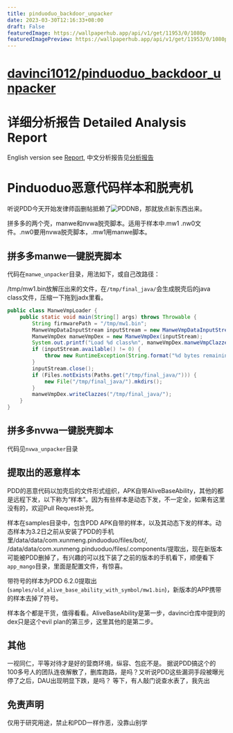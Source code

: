 ```yaml
---
title: pinduoduo_backdoor_unpacker
date: 2023-03-30T12:16:33+08:00
draft: False
featuredImage: https://wallpaperhub.app/api/v1/get/11953/0/1080p
featuredImagePreview: https://wallpaperhub.app/api/v1/get/11953/0/1080p
---
```


# [davinci1012/pinduoduo_backdoor_unpacker](https://github.com/davinci1012/pinduoduo_backdoor_unpacker)

# 详细分析报告 Detailed Analysis Report

English version see [Report](https://github.com/davincifans101/pinduoduo_backdoor_detailed_report/blob/main/report_en.pdf), 中文分析报告见[分析报告](https://github.com/davincifans101/pinduoduo_backdoor_detailed_report/blob/main/report_cn.pdf)

# Pinduoduo恶意代码样本和脱壳机

听说PDD今天开始发律师函删帖抵赖了![PDDNB](https://user-images.githubusercontent.com/25000885/224233765-5195f16a-f41c-482f-a664-1cf72796651e.png)，那就放点新东西出来。

拼多多的两个壳，manwe和nvwa脱壳脚本。适用于样本中.mw1 .nw0文件。.nw0要用nvwa脱壳脚本，.mw1用manwe脚本。

## 拼多多manwe一键脱壳脚本

代码在`manwe_unpacker`目录，用法如下，或自己改路径：

/tmp/mw1.bin放解压出来的文件，在`/tmp/final_java/`会生成脱壳后的java class文件，压缩一下拖到jadx里看。

```java
public class ManweVmpLoader {
    public static void main(String[] args) throws Throwable {
        String firmwarePath = "/tmp/mw1.bin";
        ManweVmpDataInputStream inputStream = new ManweVmpDataInputStream(Files.newInputStream(Paths.get(firmwarePath)));
        ManweVmpDex manweVmpDex = new ManweVmpDex(inputStream);
        System.out.printf("Load %d class%n", manweVmpDex.manweVmpClazzes.length);
        if (inputStream.available() != 0) {
            throw new RuntimeException(String.format("%d bytes remaining", inputStream.available()));
        }
        inputStream.close();
        if (Files.notExists(Paths.get("/tmp/final_java/"))) {
            new File("/tmp/final_java/").mkdirs();
        }
        manweVmpDex.writeClazzes("/tmp/final_java/");
    }
}
```
## 拼多多nvwa一键脱壳脚本

代码见`nvwa_unpacker`目录

## 提取出的恶意样本

PDD的恶意代码以加壳后的文件形式组织，APK自带AliveBaseAbility，其他的都是远程下发，以下称为“样本”。因为有些样本是动态下发，不一定全，如果有这里没有的，欢迎Pull Request补充。

样本在samples目录中，包含PDD APK自带的样本，以及其动态下发的样本。动态样本为3.2日之前从安装了PDD的手机里/data/data/com.xunmeng.pinduoduo/files/bot/, /data/data/com.xunmeng.pinduoduo/files/.components/提取出，现在新版本可能被PDD删掉了，有兴趣的可以找下装了之前的版本的手机看下，顺便看下`app_mango`目录，里面是配置文件，有惊喜。

带符号的样本为PDD 6.2.0提取出(`samples/old_alive_base_ability_with_symbol/mw1.bin`)，新版本的APP携带的样本去掉了符号。

样本各个都是干货，值得看看。AliveBaseAbility是第一步，davinci仓库中提到的dex只是这个evil plan的第三步，这里其他的是第二步。

## 其他

一视同仁，平等对待才是好的营商环境，纵容、包庇不是。
据说PDD搞这个的100多号人的团队连夜解散了，删库跑路，是吗？又听说PDD这些漏洞手段被曝光停了之后，DAU出现明显下跌，是吗？
等下，有人敲门说查水表了，我先出

## 免责声明

仅用于研究用途，禁止和PDD一样作恶，没靠山别学
